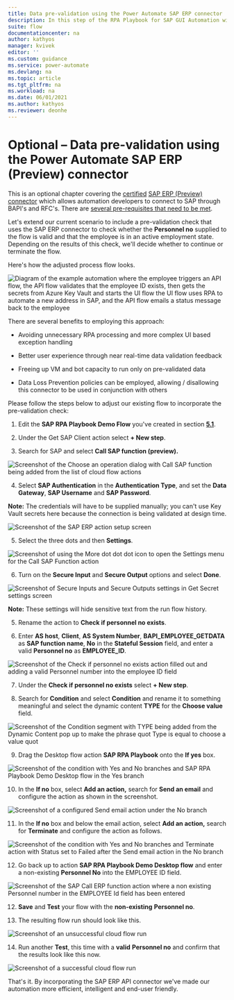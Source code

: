 ```yaml
---
title: Data pre-validation using the Power Automate SAP ERP connector | Microsoft Docs
description: In this step of the RPA Playbook for SAP GUI Automation with Power Automate tutorial, we do data validation using the certified SAP ERP connector  allows automation developers to connect to SAP through BAPI's and RFC's.
suite: flow
documentationcenter: na
author: kathyos
manager: kvivek
editor: ''
ms.custom: guidance
ms.service: power-automate
ms.devlang: na
ms.topic: article
ms.tgt_pltfrm: na
ms.workload: na
ms.date: 06/01/2021
ms.author: kathyos
ms.reviewer: deonhe
---
```


# Optional – Data pre-validation using the Power Automate SAP ERP (Preview) connector

This is an optional chapter covering the [certified](https://www.sap.com/dmc/exp/2013_09_adpd/enEN/#/solutions?id=s:d0dcda07-de96-4870-bcad-dac797207da5) [SAP ERP (Preview) connector](https://docs.microsoft.com/en-us/power-platform-release-plan/2020wave1/cdm-data-integration/sap-erp-connector-power-apps-power-automate) which allows automation developers to connect to SAP through BAPI's and RFC's. There are [several pre-requisites that need to be met](https://powerapps.microsoft.com/blog/introducing-the-sap-erp-connector/).

Let's extend our current scenario to include a pre-validation check that uses the SAP ERP connector to check whether the **Personnel no** supplied to the flow is valid and that the employee is in an active employment state. Depending on the results of this check, we'll decide whether to continue or terminate the flow.

Here's how the adjusted process flow looks.

![Diagram of the example automation where the employee triggers an API flow, the API flow validates that the employee ID exists, then gets the secrets from Azure Key Vault and starts the UI flow the UI flow uses RPA to automate a new address in SAP, and the API flow emails a status message back to the employee ](media/diagram-of-example-automation.png)

There are several benefits to employing this approach:

-   Avoiding unnecessary RPA processing and more complex UI based exception handling

-   Better user experience through near real-time data validation feedback

-   Freeing up VM and bot capacity to run only on pre-validated data

-   Data Loss Prevention policies can be employed, allowing / disallowing this connector to be used in conjunction with others

Please follow the steps below to adjust our existing flow to incorporate the pre-validation check:

1.  Edit the **SAP RPA Playbook Demo Flow** you've created in section [**5.1**](#creating-the-api-flow-with-the-power-automate-portal).

2.  Under the Get SAP Client action select **+ New step**.

3.  Search for SAP and select **Call SAP function (preview).**

![Screenshot of the Choose an operation dialog with Call SAP function being added from the list of cloud flow actions ](media/choose-operation-dialog-with-call-SAP-function.png)

4.  Select **SAP Authentication** in the **Authentication Type**, and set the **Data Gateway**, **SAP Username** and **SAP Password**.

**Note:** The credentials will have to be supplied manually; you can't use Key Vault secrets here because the connection is being validated at design time.

![Screenshot of the SAP ERP action setup screen ](media/SAP-ERP-action-setup.png)

5.  Select the three dots and then **Settings**.

![Screenshot of using the More dot dot dot  icon to open the Settings menu for the Call SAP Function action ](media/using-more-icon-open-settings-for-call-SAP-function-action.png)

6.  Turn on the **Secure Input** and **Secure Output** options and select **Done**.

![Screenshot of Secure Inputs and Secure Outputs settings in Get Secret settings screen ](media/secure-inputs-secure-outputs-get-secret-settings-2.png)

**Note:** These settings will hide sensitive text from the run flow history.

5.  Rename the action to **Check if personnel no exists**.

6.  Enter **AS host**, **Client**, **AS System Number**, **BAPI\_EMPLOYEE\_GETDATA** as **SAP function name**, **No** in the **Stateful Session** field, and enter a valid **Personnel no** as **EMPLOYEE\_ID**.

![Screenshot of the Check if personnel no exists action filled out and adding a valid Personnel number into the employee ID field](media/check-if-personnel-no-exists.png)

7.  Under the **Check if personnel no exists** select **+ New step**.

8.  Search for **Condition** and select **Condition** and rename it to something meaningful and select the dynamic content **TYPE** for the **Choose value** field.

![Screenshot of the Condition segment with TYPE being added from the Dynamic Content pop up to make the phrase  quot Type is equal to choose a value quot  ](media/condition-segment-with-TYPE-being-added.png)

9.  Drag the Desktop flow action **SAP RPA Playbook** onto the **If yes** box.

![Screenshot of the condition with Yes and No branches and SAP RPA Playbook Demo Desktop flow in the Yes branch ](media/condition-with-yes-no-branches.png)

10. In the **If no** box, select **Add an action,** search for **Send an email** and configure the action as shown in the screenshot.

![Screenshot of a configured Send email action under the No branch ](media/configured-send-email-action.png)

11. In the **If no** box and below the email action, select **Add an action,** search for **Terminate** and configure the action as follows.

![Screenshot of the condition with Yes and No branches and Terminate action with Status set to Failed after the Send email action in the No branch ](media/condition-with-yes-no-branches-terminate-action.png)

12. Go back up to action **SAP RPA Playbook Demo Desktop flow** and enter a non-existing **Personnel No** into the EMPLOYEE ID field.

![Screenshot of the SAP Call ERP function action where a non existing Personnel number in the EMPLOYEE Id field has been entered ](media/SAP-call-ERP-function-action-non-existing-personnel-number.png)

12. **Save** and **Test** your flow with the **non-existing** **Personnel no**.

13. The resulting flow run should look like this.

![Screenshot of an unsuccessful cloud flow run ](media/unsuccessful-cloud-flow-run.png)

14. Run another **Test**, this time with a **valid** **Personnel no** and confirm that the results look like this now.

![Screenshot of a successful cloud flow run ](media/successful-cloud-flow-run.png)

That's it. By incorporating the SAP ERP API connector we've made our automation more efficient, intelligent and end-user friendly.
